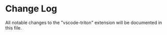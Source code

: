 # Change Log

All notable changes to the "vscode-triton" extension will be documented in this file.

